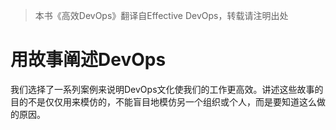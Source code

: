 > 本书《高效DevOps》翻译自Effective DevOps，转载请注明出处

# 用故事阐述DevOps

我们选择了一系列案例来说明DevOps文化使我们的工作更高效。讲述这些故事的目的不是仅仅用来模仿的，不能盲目地模仿另一个组织或个人，而是要知道这么做的原因。



